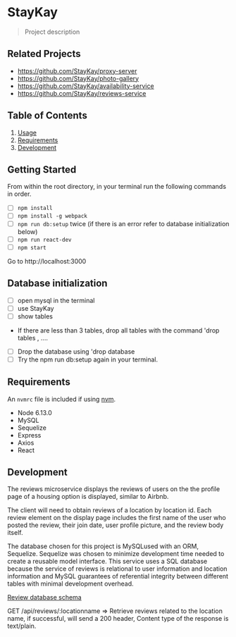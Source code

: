 # StayKay

> Project description

## Related Projects

- https://github.com/StayKay/proxy-server
- https://github.com/StayKay/photo-gallery
- https://github.com/StayKay/availability-service
- https://github.com/StayKay/reviews-service

## Table of Contents

1. [Usage](#Usage)
1. [Requirements](#requirements)
1. [Development](#development)

## Getting Started

From within the root directory, in your terminal run the following commands in order.

- [ ] `npm install`
- [ ] `npm install -g webpack`
- [ ] `npm run db:setup` twice (if there is an error refer to database initialization below)
- [ ] `npm run react-dev`
- [ ] `npm start`

Go to http://localhost:3000

## Database initialization

- [ ] open mysql in the terminal
- [ ] use StayKay
- [ ] show tables
- If there are less than 3 tables, drop all tables with the command 'drop tables <tablename>, <tablename>....
- [ ] Drop the database using 'drop database <database name>
- [ ] Try the npm run db:setup again in your terminal.

## Requirements

An `nvmrc` file is included if using [nvm](https://github.com/creationix/nvm).

- Node 6.13.0
- MySQL
- Sequelize
- Express
- Axios
- React

## Development

The reviews microservice displays the reviews of users on the the profile page of a housing option is displayed, similar to Airbnb.

The client will need to obtain reviews of a location by location id. Each review element on the display page includes the first name of the user who posted the review, their join date, user profile picture, and the review body itself.

The database chosen for this project is MySQLused with an ORM, Sequelize. Sequelize was chosen to minimize development time needed to create a reusable model interface. This service uses a SQL database because the service of reviews is relational to user information and location information and MySQL guarantees of referential integrity between different tables with minimal development overhead.

[Review database schema](./dbschema.png)

GET /api/reviews/:locationname => Retrieve reviews related to the location name, if successful, will send a 200 header, Content type of the response is text/plain.
